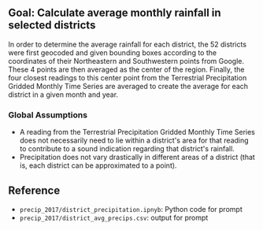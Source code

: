 ## Goal: Calculate average monthly rainfall in selected districts

In order to determine the average rainfall for each district, the 52 districts were first geocoded and given bounding boxes according to the coordinates of their Northeastern and Southwestern points from Google. These 4 points are then averaged as the center of the region. Finally, the four closest readings to this center point from the Terrestrial Precipitation Gridded Monthly Time Series are averaged to create the average for each district in a given month and year.

### Global Assumptions
* A reading from the Terrestrial Precipitation Gridded Monthly Time Series does not necessarily need to lie within a district's area for that reading to contribute to a sound indication regarding that district's rainfall.
* Precipitation does not vary drastically in different areas of a district (that is, each district can be approximated to a point).

## Reference

* `precip_2017/district_precipitation.ipnyb`: Python code for prompt
* `precip_2017/district_avg_precips.csv`: output for prompt


